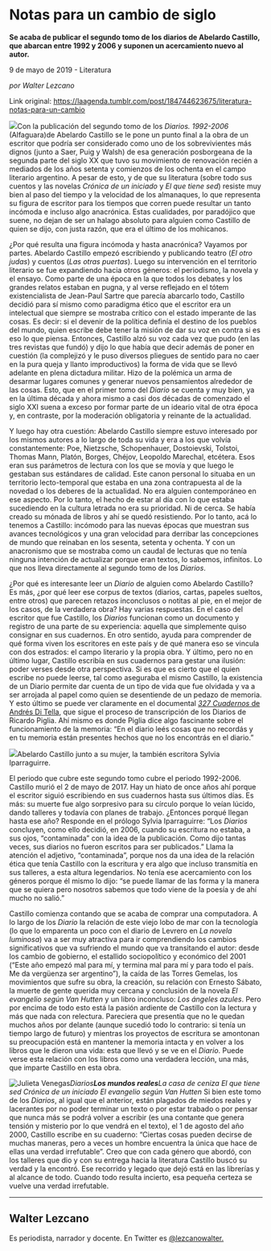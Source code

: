 # Notas para un cambio de siglo

**Se acaba de publicar el segundo tomo de los diarios de Abelardo Castillo, que abarcan entre 1992 y 2006 y suponen un acercamiento nuevo al autor.**

9 de mayo de 2019 - Literatura

_por Walter Lezcano_

Link original: https://laagenda.tumblr.com/post/184744623675/literatura-notas-para-un-cambio

![](https://64.media.tumblr.com/df9af9635c1afd47240e4f0b75ff17a5/feae438d3ad5f4a7-a1/s500x750/cee70595348c81b79e65160df2c49f1f510bf2a7.jpg)Con
la publicación del segundo tomo de los *Diarios.
1992-2006*
(Alfaguara)de
Abelardo Castillo se le pone un punto final a la obra de un escritor
que podría ser considerado como uno de los sobrevivientes más
dignos (junto a Saer, Puig y Walsh) de esa generación
posborgeana de la segunda parte del siglo XX que tuvo su movimiento
de renovación recién a mediados de los años setenta y comienzos de los ochenta en el campo literario argentino. A pesar de esto, y de que su
literatura (sobre todo sus cuentos y las novelas *Crónica
de un iniciado*
y *El
que tiene sed*)
resiste muy bien al paso del tiempo y la velocidad de los almanaques,
lo que representa su figura de escritor para los tiempos que corren
puede resultar un tanto incómoda e incluso algo anacrónica. Estas
cualidades, por paradójico que suene, no dejan de ser un halago
absoluto para alguien como Castillo de quien se dijo, con justa
razón, que era el último de los mohicanos.  


¿Por
qué resulta una figura incómoda y hasta anacrónica? Vayamos por
partes. Abelardo Castillo empezó escribiendo y publicando teatro (*El
otro judas*)
y cuentos (*Las
otras puertas*).
Luego su intervención en el territorio literario se fue expandiendo
hacia otros géneros: el periodismo, la novela y el ensayo. Como
parte de una época en la que todos los debates y los grandes relatos
estaban en pugna, y al verse reflejado en el tótem existencialista
de Jean-Paul Sartre que parecía abarcarlo todo, Castillo decidió
para sí mismo como paradigma ético que el escritor era un
intelectual que siempre se mostraba crítico con el estado imperante
de las cosas. Es decir: si el devenir de la política definía el
destino de los pueblos del mundo, quien escribe debe tener la misión
de dar su voz en contra si es eso lo que piensa. Entonces, Castillo
alzó su voz cada vez que pudo (en las tres revistas que fundó) y
dijo lo que había que decir además de poner en cuestión (la
complejizó y le puso diversos pliegues de sentido para no caer en la
pura queja y llanto improductivos) la forma de vida que se llevó
adelante en plena dictadura militar. Hizo de la polémica un arma de
desarmar lugares comunes y generar nuevos pensamientos alrededor de
las cosas. Esto, que en el primer tomo del *Diario*
se cuenta y muy bien, ya en la última década y ahora mismo a casi
dos décadas de comenzado el siglo XXI suena a exceso por formar
parte de un ideario vital de otra época y, en contraste, por la
moderación obligatoria y reinante de la actualidad. 


Y
luego hay otra cuestión: Abelardo Castillo siempre estuvo interesado
por los mismos autores a lo largo de toda su vida y era a los que
volvía constantemente: Poe, Nietzsche, Schopenhauer, Dostoievski,
Tolstoi, Thomas Mann, Platón, Borges, Chéjov, Leopoldo Marechal,
etcétera. Esos eran sus parámetros de lectura con los que se movía
y que luego le gestaban sus estándares de calidad. Este canon
personal lo situaba en un territorio lecto-temporal que estaba en una
zona contrapuesta al de la novedad o los deberes de la actualidad. No
era alguien contemporáneo en ese aspecto. Por lo tanto, el hecho de
estar al día con lo que estaba sucediendo en la cultura letrada no
era su prioridad. Ni de cerca. Se había creado su mónada de libros
y ahí se quedó resistiendo. Por lo tanto, acá lo tenemos a
Castillo: incómodo para las nuevas épocas que muestran sus avances
tecnológicos y una gran velocidad para derribar las concepciones de
mundo que reinaban en los sesenta, setenta y ochenta. Y con un
anacronismo que se mostraba como un caudal de lecturas que no tenía
ninguna intención de actualizar porque eran textos, lo sabemos,
infinitos. Lo que nos lleva directamente al segundo tomo de los
*Diarios*.



¿Por
qué es interesante leer un *Diario*
de alguien como Abelardo Castillo? Es más, ¿por qué leer ese
corpus de textos (diarios, cartas, papeles sueltos, entre otros) que
parecen retazos inconclusos o notitas al pie, en el mejor de los
casos, de la verdadera obra? Hay varias respuestas. En el caso del
escritor que fue Castillo, los *Diarios*
funcionan como un documento y registro de una parte de su
experiencia: aquella que simplemente quiso consignar en sus
cuadernos. En otro sentido, ayuda para comprender de qué forma viven
los escritores en este país y de qué manera eso se vincula con dos
estrados: el campo literario y la propia obra. Y último, pero no en
último lugar, Castillo escribía en sus cuadernos para gestar una
ilusión: poder verses desde otra perspectiva. Si es que es cierto
que el quien escribe no puede leerse, tal como aseguraba el mismo
Castillo, la existencia de un Diario permite dar cuenta de un tipo de
vida que fue olvidada y va a ser arrojada al papel como quien se
desentiende de un pedazo de memoria. Y esto último se puede ver
claramente en el documental [*327
Cuadernos*
de Andrés Di Tella](https://www.youtube.com/watch?v=L55KICMfxbs), que sigue el proceso de transcripción de los
Diarios de Ricardo Piglia. Ahí mismo es donde Piglia dice algo
fascinante sobre el funcionamiento de la memoria: “En el diario
leés cosas que no recordás y en tu memoria están presentes hechos
que no los encontrás en el diario.”  


![](https://64.media.tumblr.com/06b27613c702d4ec9ad7e7efc9a83871/feae438d3ad5f4a7-55/s500x750/01f6a24adcef983c696720d6d0102aaad3ac0c76.jpg)Abelardo Castillo junto a su mujer, la también escritora Sylvia Iparraguirre. 


El
periodo que cubre este segundo tomo cubre el periodo 1992-2006.
Castillo murió el 2 de mayo de 2017. Hay un hiato de once años ahí
porque el escritor siguió escribiendo en sus cuadernos hasta sus
últimos días. Es más: su muerte fue algo sorpresivo para su
círculo porque lo veían lúcido, dando talleres y todavía con
planes de trabajo. ¿Entonces porqué llegan hasta ese año? Responde
en el prólogo Sylvia Iparraguirre: “Los *Diarios*
concluyen, como ello decidió, en 2006, cuando su escritura no
estaba, a sus ojos, “contaminada” con la idea de la publicación.
Como dijo tantas veces, sus diarios no fueron escritos para ser
publicados.” Llama la atención el adjetivo, “contaminada”,
porque nos da una idea de la relación ética que tenía Castillo con
la escritura y era algo que incluso transmitía en sus talleres, a
esta altura legendarios. No tenía ese acercamiento con los géneros
porque él mismo lo dijo: “se puede llamar de las forma y la manera
que se quiera pero nosotros sabemos que todo viene de la poesía y de
ahí mucho no salió.” 


Castillo
comienza contando que se acaba de comprar una computadora. A lo largo
de los *Diario*
la relación de este viejo lobo de mar con la tecnología (lo que lo
emparenta un poco con el diario de Levrero en *La
novela luminosa*)
 va a ser muy atractiva para ir comprendiendo los cambios
significativos que va sufriendo el mundo que va transitando el autor:
desde los cambio de gobierno, el estallido sociopolítico y económico
del 2001 (“Este año empezó mal para mí, y termina mal para mí y
para todo el país. Me da vergüenza ser argentino”), la caída de
las Torres Gemelas, los movimientos que sufre su obra, la creación,
su relación con Ernesto Sábato, la muerte de gente querida muy
cercana y conclusión de la novela *El
evangelio según Van Hutten*
y un libro inconcluso: *Los
ángeles azules*.
Pero por encima de todo esto está la pasión ardiente de Castillo
con la lectura y más que nada con relectura. Pareciera que presentía
que no le quedan muchos años por delante (aunque sucedió todo lo
contrario: si tenía un tiempo largo de futuro) y mientras los
proyectos de escritura se amontonan su preocupación está en
mantener la memoria intacta y en volver a los libros que le dieron
una vida: esta que llevó y se ve en el *Diario*.
Puede verse esta relación con los libros como una verdadera lección,
una más, que imparte Castillo en esta obra.

![Julieta Venegas](https://64.media.tumblr.com/dcbee109fc654eb09fc36234534dd368/feae438d3ad5f4a7-2f/s250x400/f240b6952d551d017bd3f3b896c2fe6949f309f6.jpg)*Diarios**Los
mundos reales**La
casa de ceniza* *El
que tiene sed* *Crónica
de un iniciado* *El
evangelio según Van Hutten* Si
bien este tomo de los *Diarios*,
al igual que el anterior, están plagados de miedos reales y
lacerantes por no poder terminar un texto o por estar trabado o por
pensar que nunca más se podrá volver a escribir (es una contante
que genera tensión y misterio por lo que vendrá en el texto), el 1
de agosto del año 2000, Castillo escribe en su cuaderno: “Ciertas
cosas pueden decirse de muchas maneras, pero a veces un hombre
encuentra la única que hace de ellas una verdad irrefutable”. Creo
que con cada género que abordó, con los talleres que dio y con su
entrega hacia la literatura Castillo buscó su verdad y la encontró.
Ese recorrido y legado que dejó está en las librerías y al alcance
de todo. Cuando todo resulta incierto, esa pequeña certeza se vuelve
una verdad irrefutable. 




---

Walter Lezcano
--------------

 Es periodista, narrador y docente. En Twitter es [@lezcanowalter.](https://twitter.com/lezcanowalter) 

